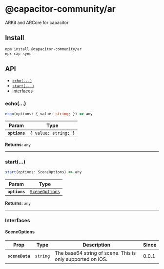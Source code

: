 # @capacitor-community/ar

ARKit and ARCore for capacitor

## Install

```bash
npm install @capacitor-community/ar
npx cap sync
```

## API

<docgen-index>

* [`echo(...)`](#echo)
* [`start(...)`](#start)
* [Interfaces](#interfaces)

</docgen-index>

<docgen-api>
<!--Update the source file JSDoc comments and rerun docgen to update the docs below-->

### echo(...)

```typescript
echo(options: { value: string; }) => any
```

| Param         | Type                            |
| ------------- | ------------------------------- |
| **`options`** | <code>{ value: string; }</code> |

**Returns:** <code>any</code>

--------------------


### start(...)

```typescript
start(options: SceneOptions) => any
```

| Param         | Type                                                  |
| ------------- | ----------------------------------------------------- |
| **`options`** | <code><a href="#sceneoptions">SceneOptions</a></code> |

**Returns:** <code>any</code>

--------------------


### Interfaces


#### SceneOptions

| Prop            | Type                | Description                                                | Since |
| --------------- | ------------------- | ---------------------------------------------------------- | ----- |
| **`sceneData`** | <code>string</code> | The base64 string of scene. This is only supported on iOS. | 0.0.1 |

</docgen-api>
